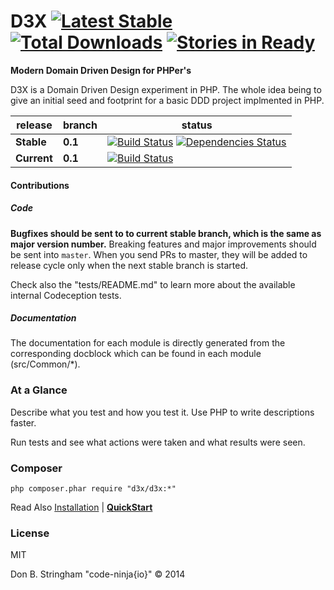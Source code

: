 # D3X [![Latest Stable](https://poser.pugx.org/Codeception/Codeception/version.png)](https://packagist.org/packages/Codeception/Codeception) [![Total Downloads](https://poser.pugx.org/codeception/codeception/downloads.png)](https://packagist.org/packages/codeception/codeception) [![Stories in Ready](https://badge.waffle.io/stringhamdb/d3x.png?label=ready&title=Ready)](https://waffle.io/stringhamdb/d3x)

**Modern Domain Driven Design for PHPer's** 

D3X is a Domain Driven Design experiment in PHP.  The whole idea being to give an initial seed and footprint for a
basic DDD project implmented in PHP.


| release |  branch  |  status  |
| ------- | -------- | -------- |
| **Stable** | **0.1** | [![Build Status](https://secure.travis-ci.org/Codeception/Codeception.png?branch=1.8)](http://travis-ci.org/Codeception/Codeception) [![Dependencies Status](https://depending.in/Codeception/Codeception.png)](http://depending.in/Codeception/Codeception)
| **Current** | **0.1** | [![Build Status](https://secure.travis-ci.org/Codeception/Codeception.png?branch=2.0)](http://travis-ci.org/Codeception/Codeception)

#### Contributions

##### Code

**Bugfixes should be sent to to current stable branch, which is the same as major version number.**
Breaking features and major improvements should be sent into `master`. When you send PRs to master, they will be added to release cycle only when the next stable branch is started.

Check also the "tests/README.md" to learn more about the available internal Codeception tests.

##### Documentation

The documentation for each module is directly generated from the corresponding docblock which can be found in each module (src/Common/*).

### At a Glance

Describe what you test and how you test it. Use PHP to write descriptions faster.

Run tests and see what actions were taken and what results were seen.


### Composer

```
php composer.phar require "d3x/d3x:*"
```

Read Also [Installation](http://stringhamdb.github.io/install) | **[QuickStart](http://stringhamdb.github.io/quickstart)**

### License
MIT

Don B. Stringham "code-ninja{io}" © 2014
